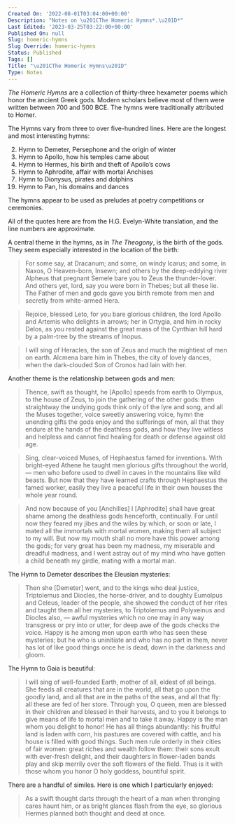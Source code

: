 ```yaml
---
Created On: '2022-08-01T03:04:00+00:00'
Description: "Notes on \u201CThe Homeric Hymns*.\u201D*"
Last Edited: '2023-03-25T03:22:00+00:00'
Published On: null
Slug: homeric-hymns
Slug Override: homeric-hymns
Status: Published
Tags: []
Title: "\u201CThe Homeric Hymns\u201D"
Type: Notes
---
```

<p><em>The Homeric Hymns</em> are a collection of thirty-three hexameter poems which honor the ancient Greek gods.  Modern scholars believe most of them were written between 700 and 500 BCE.  The hymns were traditionally attributed to Homer.</p>
<p>The Hymns vary from three to over five-hundred lines.  Here are the longest and most interesting hymns:</p>
<ol>
  <li value="2">Hymn to Demeter, Persephone and the origin of winter</li>
  <li value="3">Hymn to Apollo, how his temples came about</li>
  <li value="4">Hymn to Hermes, his birth and theft of Apollo’s cows</li>
  <li value="5">Hymn to Aphrodite, affair with mortal Anchises</li>
  <li value="7">Hymn to Dionysus, pirates and dolphins</li>
  <li value="19">Hymn to Pan, his domains and dances</li>
</ol>
<p>The hymns appear to be used as preludes at poetry competitions or ceremonies.</p>
<p>All of the quotes here are from the H.G. Evelyn-White translation, and the line numbers are approximate.</p>
<p>A central theme in the hymns, as in <em>The Theogony</em>, is the birth of the gods.  They seem especially interested in the location of the birth:</p>
<blockquote><p>
For some say, at Dracanum; and some, on windy Icarus; and some, in
Naxos, O Heaven-born, Insewn; and others by the deep-eddying river
Alpheus that pregnant Semele bare you to Zeus the thunder-lover. And
others yet, lord, say you were born in Thebes; but all these lie. The
Father of men and gods gave you birth remote from men and secretly from
white-armed Hera.
</p></blockquote>

<blockquote><p>
Rejoice, blessed Leto, for you bare glorious children, the lord Apollo
and Artemis who delights in arrows; her in Ortygia, and him in rocky
Delos, as you rested against the great mass of the Cynthian hill hard by
a palm-tree by the streams of Inopus.
</p></blockquote>

<blockquote><p>
I will sing of Heracles, the son of Zeus and much the mightiest of men
on earth. Alcmena bare him in Thebes, the city of lovely dances, when
the dark-clouded Son of Cronos had lain with her.
</p></blockquote>

<p>Another theme is the relationship between gods and men:</p>
<blockquote><p>
Thence, swift as thought, he [Apollo] speeds from earth to Olympus, to
the house of Zeus, to join the gathering of the other gods: then
straightway the undying gods think only of the lyre and song, and all
the Muses together, voice sweetly answering voice, hymn the unending
gifts the gods enjoy and the sufferings of men, all that they endure at
the hands of the deathless gods, and how they live witless and helpless
and cannot find healing for death or defense against old age.
</p></blockquote>

<blockquote><p>
Sing, clear-voiced Muses, of Hephaestus famed for inventions. With
bright-eyed Athene he taught men glorious gifts throughout the world, —
men who before used to dwell in caves in the mountains like wild beasts.
But now that they have learned crafts through Hephaestus the famed
worker, easily they live a peaceful life in their own houses the whole
year round.
</p></blockquote>

<blockquote><p>
And now because of you [Anchilles] I [Aphrodite] shall have great shame
among the deathless gods henceforth, continually. For until now they
feared my jibes and the wiles by which, or soon or late, I mated all the
immortals with mortal women, making them all subject to my will. But now
my mouth shall no more have this power among the gods; for very great
has been my madness, my miserable and dreadful madness, and I went
astray out of my mind who have gotten a child beneath my girdle, mating
with a mortal man.
</p></blockquote>

<p>The Hymn to Demeter describes the Eleusian mysteries:</p>
<blockquote><p>
Then she [Demeter] went, and to the kings who deal justice, Triptolemus
and Diocles, the horse-driver, and to doughty Eumolpus and Celeus,
leader of the people, she showed the conduct of her rites and taught
them all her mysteries, to Triptolemus and Polyxeinus and Diocles also,
— awful mysteries which no one may in any way transgress or pry into or
utter, for deep awe of the gods checks the voice. Happy is he among men
upon earth who has seen these mysteries; but he who is uninitiate and
who has no part in them, never has lot of like good things once he is
dead, down in the darkness and gloom.
</p></blockquote>

<p>The Hymn to Gaia is beautiful:</p>
<blockquote><p>
I will sing of well-founded Earth, mother of all, eldest of all beings.
She feeds all creatures that are in the world, all that go upon the
goodly land, and all that are in the paths of the seas, and all that
fly: all these are fed of her store. Through you, O queen, men are
blessed in their children and blessed in their harvests, and to you it
belongs to give means of life to mortal men and to take it away. Happy
is the man whom you delight to honor! He has all things abundantly: his
fruitful land is laden with corn, his pastures are covered with cattle,
and his house is filled with good things. Such men rule orderly in their
cities of fair women: great riches and wealth follow them: their sons
exult with ever-fresh delight, and their daughters in flower-laden bands
play and skip merrily over the soft flowers of the field. Thus is it
with those whom you honor O holy goddess, bountiful spirit.
</p></blockquote>

<p>There are a handful of similes. Here is one which I particularly enjoyed:</p>
<blockquote><p>
As a swift thought darts through the heart of a man when thronging cares
haunt him, or as bright glances flash from the eye, so glorious Hermes
planned both thought and deed at once.
</p></blockquote>
